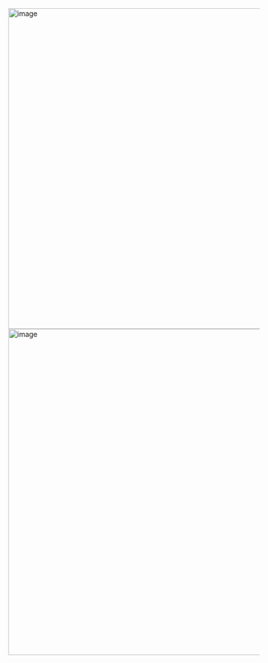 <img width="644" alt="image" src="https://user-images.githubusercontent.com/89638496/200452988-1274045b-7a75-4305-b09b-5ddc01889b0a.png">
<img width="655" alt="image" src="https://user-images.githubusercontent.com/89638496/200453012-32dc579c-9934-4ff9-b4fb-5eb7de4eea89.png">
